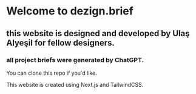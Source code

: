 # Welcome to dezign.brief

## this website is designed and developed by Ulaş Alyeşil for fellow designers.

### all project briefs were generated by ChatGPT.

You can clone this repo if you'd like. 

This website is created using Next.js and TailwindCSS.